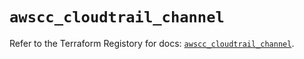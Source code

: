 # `awscc_cloudtrail_channel`

Refer to the Terraform Registory for docs: [`awscc_cloudtrail_channel`](https://registry.terraform.io/providers/hashicorp/awscc/0.70.0/docs/resources/cloudtrail_channel).
